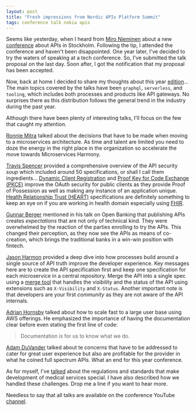 ```yaml
---
layout: post
title: "Fresh impressions from Nordic APIs Platform Summit"
tags: conference talk nokia apis
---
```


Seems like yesterday, when I heard from [Miro Nieminen](https://twitter.com/mironieminen) about a new [conference](https://nordicapis.com/events/2016-platform-summit/) about APIs in Stockholm. Following the tip, I attended the conference and haven't been disappointed. One year later, I've decided to try the waters of speaking at a tech conference. So, I've submitted the talk proposal on the last day. Soon after, I got the notification that my proposal has been accepted.

Now, back at home I decided to share my thoughts about this year [edition](https://nordicapis.com/events/the-2017-api-platform-summit/)... The main topics covered by the talks have been `graphql`, `serverless`, and `tooling`, which includes both processes and products like API gateways. No surprises there as this distribution follows the general trend in the industry during the past year.

Although there have been plenty of interesting talks, I'll focus on the few that caught my attention.

[Ronnie Mitra](https://nordicapis.com/sessions/programming-people-platform-beyond-conways-law/) talked about the decisions that have to be made when moving to a microservices architecture. As time and talent are limited you need to doze the energy in the right place in the organization so accelerate the move towards Microservices Harmony.

[Travis Spencer](https://nordicapis.com/speakers/travis-spencer/) provided a comprehensive overview of the API security _soup_ which included around 50 specifications, or shall I call them ingredients... [Dynamic Client Registration](https://tools.ietf.org/html/rfc7591) and [Proof Key for Code Exchange (PKCE)](https://tools.ietf.org/html/rfc7636) improve the OAuth security for public clients as they provide Proof of Possession as well as making any instance of an application unique. [Health Relationship Trust (HEART)](http://openid.net/wg/heart/) specifications are definitely something to keep an eye on if you are working in health domain especially using [FHIR](https://www.hl7.org/fhir/).

[Gunnar Berger](https://nordicapis.com/sessions/close-gap-future-promise-open-banking/) mentioned in his talk on Open Banking that publishing APIs creates _expectations_ that are not only of technical kind. They were overwhelmed by the reaction of the parties enrolling to try the APIs. This changed their perception, as they now see the APIs as means of co-creation, which brings the traditional banks in a win-win position with fintech.

[Jason Harmon](https://nordicapis.com/sessions/api-needs-single-source-truth/) provided a deep dive into how processes build around a single source of API truth improve the developer experience. Key messages here are to create the API specification first and keep one specification for each microservice in a central repository. Merge the API into a single spec using a [merge tool](https://github.com/Typeform/openapi-micro-merge) that handles the visibility and the status of the API using extensions such as `X-Visibility` and `X-Status`. Another important note is that developers are your first _community_ as they are not aware of the API internals.

[Adrian Hornsby](https://nordicapis.com/sessions/journey-towards-scaling-application-10-million-users/) talked about how to scale fast to a large user base using AWS offerings. He emphasized the importance of having the documentation clear before even stating the first line of code:

> Documentation is for us to know what we do.

[Adam DuVander](https://nordicapis.com/sessions/full-spectrum-apis-lessons-scaling-750-apis-production/) talked about te concerns that have to be addressed to cater for great user experience but also are profitable for the provider in what he coined full spectrum APIs. What an end for this year conference.

As for myself, I've [talked](https://www.slideshare.net/VladStirbu/developing-medical-grade-iot-systems-with-microservices) about the regulations and standards that make development of medical services special. I have also described how we handled these challenges. Drop me a line if you want to hear more.

Needless to say that all talks are available on the conference YouTube [channel](https://www.youtube.com/playlist?list=PLd2MPdlXKO10RVLkvlnNz_mmqUY9QN4dj).